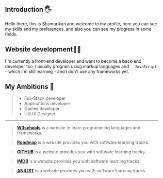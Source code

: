 ## Introduction 🖐️
Hello there, this is Shamurikan and welcome to my profile, here you can see my skills and my preferences, and also you can see my progress in some fields.

## Website development🧑‍💻
I'm currently a front-end developer and want to become a back-end developer too, I usually program using markup languages ​​and <img width="12px" src="https://github.com/Shamurikan/Shamurikan/blob/c90855c041e6e2adf0c1f4d94bed75ae79d4f9f9/images/IMG_5082.png?raw=true"/> `JavaScript` - which I'm still learning - and I don't use any frameworks yet.

## My Ambitions 🎯
> - Full-Stack developer
> - Applications developer
> - Games developer
> - UI/UX Designer

---

> [__W3schools__](https://www.w3schools.com/) is a website to learn programming languages and frameworks.

> [__Roadmap__](https://roadmap.sh/) is a website provides you with software learning tracks.

> [__GITHUB__](https://github.com/) is a website provides you with software learning tracks.

> [__IMDB__](https://imdb.com/) is a website provides you with software learning tracks.

> [__ANILIST__](https://anilist.co/) is a website provides you with software learning tracks.